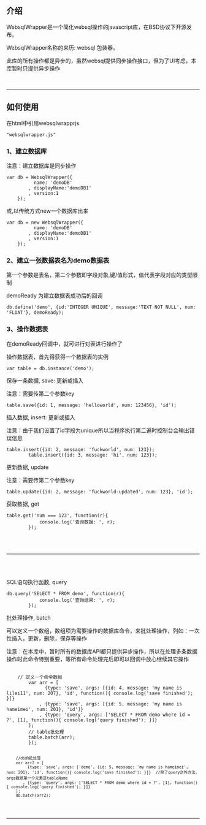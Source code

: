 <h2><a name="" class="anchor" href="#"><span class="mini-icon mini-icon-link"></span></a>介绍</h2>
<p>WebsqlWrapper是一个简化websql操作的javascript库，在BSD协议下开源发布。</p>

<p>WebsqlWrapper名称的来历: websql 包装器。</p>
<p>此库的所有操作都是异步的，虽然websql提供同步操作接口，但为了UI考虑，本库暂时只提供异步操作</p>
<br />
<hr />
<h2>
<a name="-1" class="anchor" href="#-1"><span class="mini-icon mini-icon-link"></span></a>如何使用</h2>

<p>在html中引用websqlwrapprjs</p>

<pre><code>"websqlwrapper.js"
</code></pre>

<h3>1、建立数据库</h3>
<p>注意：建立数据库是同步操作</p>
<pre><code>var db = WebsqlWrapper({
          name: 'demoDB'
        , displayName:'demoDB1'
        , version:1
    });
</code></pre>
<p>或,以传统方式new一个数据库出来</p>
<pre><code>var db = new WebsqlWrapper({
          name: 'demoDB'
        , displayName:'demoDB1'
        , version:1
    });
</code></pre>

<h3>2、建立一张数据表名为demo数据表</h3>
<p>第一个参数是表名，第二个参数即字段对象,键/值形式，值代表字段对应的类型限制</p>
<p>demoReady 为建立数据表成功后的回调</p>
<pre><code>db.define('demo', {id:'INTEGER UNIQUE', message:'TEXT NOT NULL', num: 'FLOAT'}, demoReady);
</code></pre>

<h3>3、操作数据表</h3>
<p>在demoReady回调中，就可进行对表进行操作了</p>
<p>操作数据表，首先得获得一个数据表的实例</p>
<pre><code>var table = db.instance('demo');
</code></pre>

<p>保存一条数据, save: 更新或插入</p>
<p>注意：需要传第二个参数key</p>
<pre><code>table.save({id: 1, message: 'helloworld', num: 123456}, 'id');
</code></pre>

<p>插入数据, insert: 更新或插入</p>
<p>注意：由于我们设置了id字段为unique所以当程序执行第二遍时控制台会输出错误信息</p>
<pre><code>table.insert({id: 2, message: 'fuckworld', num: 123});
        table.insert({id: 3, message: 'hi', num: 123});
</code></pre>

<p>更新数据, update</p>
<p>注意：需要传第二个参数key</p>
<pre><code>table.update({id: 2, message: 'fuckworld-updated', num: 123}, 'id');
</code></pre>

<p>获取数据, get</p>
<pre><code>table.get('num === 123', function(r){
        	console.log('查询数据: ', r);
        });
</code></pre>
<br /><br />
<hr />
<br /><br />
<p>SQL语句执行函数, query</p>
<pre><code>db.query('SELECT * FROM demo', function(r){
        	console.log('查询结果: ', r);
        });
</code></pre>

<p>批处理操作, batch</p>
<p>可以定义一个数组，数组项为需要操作的数据库命令，来批处理操作，列如：一次性插入，更新，删除，保存等操作</p>
<p>注意：在本库中，暂时所有的数据库API都只提供异步操作，所以在处理多条数据操作时此命令特别重要，等所有命令处理完后即可以回调中放心继续其它操作</p>
<pre><code>
	// 定义一个命令数组
		var arr = [
        	  {type: 'save', args: [{id: 4, message: 'my name is lilei11', num: 207}, 'id', function(){ console.log('save finished'); }]}
            , {type: 'save', args: [{id: 5, message: 'my name is hameimei', num: 201}, 'id']}
            , {type: 'query', args: ['SELECT * FROM demo where id = ?', [1], function(){ console.log('query finished'); }]}            
        ];
		// table批处理
        table.batch(arr);
        });
        
        //db的批处理
        var arr2 = [
             {type: 'save', args: ['demo', {id: 5, message: 'my name is hameimei', num: 201}, 'id', function(){ console.log('save finished'); }]}  //除了query之外方法，args数组第一个元素是tableName
           , {type: 'query', args: ['SELECT * FROM demo where id = ?', [1], function(){ console.log('query finished'); }]}      
        ];
        db.batch(arr2);
</code></pre>
<hr />
